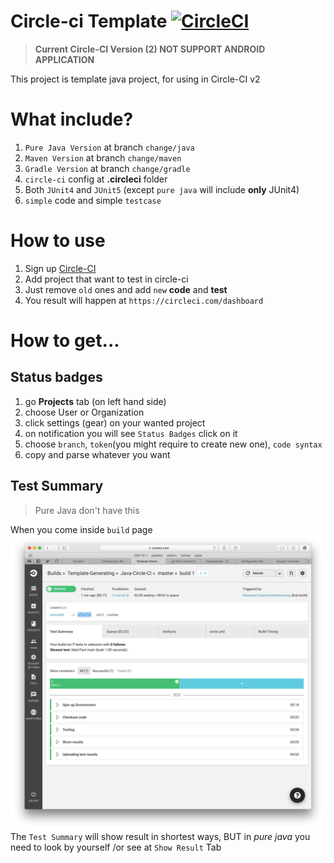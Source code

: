 # Circle-ci Template [![CircleCI](https://circleci.com/gh/Template-Generating/Java-Circle-CI/tree/change%2Fandroid.svg?style=svg)](https://circleci.com/gh/Template-Generating/Java-Circle-CI/tree/change%2Fandroid)

> **Current Circle-CI Version (2) NOT SUPPORT ANDROID APPLICATION**

This project is template java project, for using in Circle-CI v2

# What include?
1. `Pure Java Version` at branch `change/java`
2. `Maven Version` at branch `change/maven`
3. `Gradle Version` at branch `change/gradle`
4. `circle-ci` config at **.circleci** folder
5. Both `JUnit4` and `JUnit5` (except `pure java` will include **only** JUnit4)
6. `simple` code and simple `testcase`

# How to use
1. Sign up [Circle-CI](https://circleci.com/)
2. Add project that want to test in circle-ci
3. Just remove `old` ones and add `new` **code** and **test**
4. You result will happen at `https://circleci.com/dashboard`

# How to get...

## Status badges
1. go **Projects** tab (on left hand side)
2. choose User or Organization
3. click settings (gear) on your wanted project
4. on notification you will see `Status Badges` click on it
5. choose `branch`, `token`(you might require to create new one), `code syntax`
6. copy and parse whatever you want

## Test Summary
> Pure Java don't have this

When you come inside `build` page ![Picture1](resource/build-page.png)
The `Test Summary` will show result in shortest ways, BUT in *pure java* you need to look by yourself /or see at `Show Result` Tab
